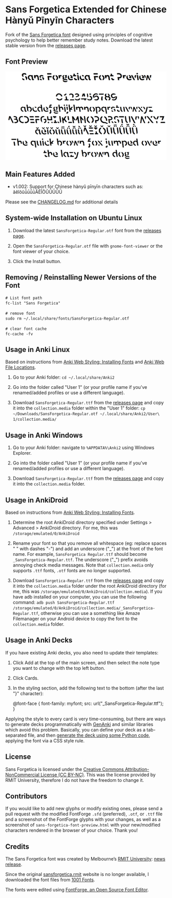 # Sans Forgetica Extended for Chinese Hànyǔ Pīnyīn Characters

Fork of the [Sans Forgetica font](https://en.wikipedia.org/wiki/Sans_forgetica) designed using principles of cognitive psychology to help better remember study notes. Download the latest stable version from the [releases page](https://github.com/akovacs/sans-forgetica-extended/releases).

## Font Preview

[<img src="screenshots/20240328_SansForgetica-v1.002-Firefox-TextRenderingPreview.png">](https://raw.githubusercontent.com/akovacs/sans-forgetica-extended/main/screenshots/20240328_SansForgetica-v1.002-Firefox-TextRenderingPreview.png)

## Main Features Added

- v1.002: Support for Chinese hànyǔ pīnyīn characters such as: ǎěǐǒǔǖǘǚǜǍĚǏǑǓǕǗǙǛ

Please see the [CHANGELOG.md](/CHANGELOG.md) for additional details

## System-wide Installation on Ubuntu Linux

1. Download the latest `SansForgetica-Regular.otf` font from the [releases page](https://github.com/akovacs/sans-forgetica-extended/releases).

2. Open the `SansForgetica-Regular.otf` file with `gnome-font-viewer` or the font viewer of your choice.

3. Click the Install button.


## Removing / Reinstalling Newer Versions of the Font

    # List font path
    fc-list "Sans Forgetica"

    # remove font
    sudo rm ~/.local/share/fonts/SansForgetica-Regular.otf

    # clear font cache
    fc-cache -fv


## Usage in Anki Linux

Based on instructions from [Anki Web Styling: Installing Fonts](https://docs.ankiweb.net/templates/styling.html#installing-fonts) and [Anki Web File Locations](https://docs.ankiweb.net/files.html#file-locations).

1. Go to your Anki folder: `cd ~/.local/share/Anki2`

2. Go into the folder called "User 1" (or your profile name if you’ve renamed/added profiles or use a different language).

3. Download `SansForgetica-Regular.ttf` from the [releases page](https://github.com/akovacs/sans-forgetica-extended/releases) and copy it into the `collection.media` folder within the "User 1" folder:
   `cp ~/Downloads/SansForgetica-Regular.otf ~/.local/share/Anki2/User\ 1/collection.media/`


## Usage in Anki Windows

1. Go to your Anki folder: navigate to `%APPDATA%\Anki2` using Windows Explorer.

2. Go into the folder called "User 1" (or your profile name if you’ve renamed/added profiles or use a different language).

3. Download `SansForgetica-Regular.ttf` from the [releases page](https://github.com/akovacs/sans-forgetica-extended/releases) and copy it into the `collection.media` folder.


## Usage in AnkiDroid

Based on instructions from [Anki Web Styling: Installing Fonts](https://docs.ankiweb.net/templates/styling.html#installing-fonts).

1. Determine the root AnkiDroid directory specified under Settings > Advanced > AnkiDroid directory. For me, this was `/storage/emulated/0/AnkiDroid`

2. Rename your font so that you remove all whitespace (eg: replace spaces " " with dashes "-") and add an underscore ("\_") at the front of the font name. For example, `SansForgetica Regular.ttf` should become `_SansForgetica-Regular.ttf`. The underscore ("\_") prefix avoids annoying check media messages. Note that `collection.media` only supports `.ttf` fonts, `.otf` fonts are no longer supported.

3. Download `SansForgetica-Regular.ttf` from the [releases page](https://github.com/akovacs/sans-forgetica-extended/releases) and copy it into the `collection.media` folder under the root AnkiDroid directory (for me, this was `/storage/emulated/0/AnkiDroid/collection.media`). If you have adb installed on your computer, you can use the following command: `adb push SansForgetica-Regular.ttf /storage/emulated/0/AnkiDroid/collection.media/_SansForgetica-Regular.ttf`, otherwise you can use a something like Amaze Filemanager on your Android device to copy the font to the `collection.media` folder.


## Usage in Anki Decks

If you have existing Anki decks, you also need to update their templates:

1. Click Add at the top of the main screen, and then select the note type you want to change with the top left button.
2. Click Cards.
3. In the styling section, add the following text to the bottom (after the last "}" character):

    @font-face {
      font-family: myfont;
      src: url("_SansForgetica-Regular.ttf");
    }

Applying the style to every card is very time-consuming, but there are ways to generate decks programmatically with [GenAnki](https://github.com/kerrickstaley/genanki) and similar libraries which avoid this problem. Basically, you can define your deck as a tab-separated file, and then [generate the deck using some Python code](https://charly-lersteau.com/blog/2019-11-17-create-anki-deck-csv/), applying the font via a CSS style rule.


## License

Sans Forgetica is licensed under the [Creative Commons Attribution-NonCommercial License (CC BY-NC)](https://creativecommons.org/licenses/by-nc/3.0/). This was the license provided by RMIT University, therefore I do not have the freedom to change it.


## Contributors

If you would like to add new glyphs or modify existing ones, please send a pull request with the modified FontForge `.sfd` (preferred), `.otf`, or `.ttf` file and a screenshot of the FontForge glyphs with your changes, as well as a screenshot of `sans-forgetica-font-preview.html` with your new/modified characters rendered in the browser of your choice. Thank you!


## Credits

The Sans Forgetica font was created by Melbourne’s [RMIT University](https://www.rmit.edu.au/): [news release](https://www.rmit.edu.au/news/all-news/2018/oct/sans-forgetica-news-story).

Since the original [sansforgetica.rmit](https://sansforgetica.rmit/) website is no longer available, I downloaded the font files from [1001 Fonts](https://www.1001fonts.com/sans-forgetica-font.html).

The fonts were edited using [FontForge, an Open Source Font Editor](https://fontforge.org/).